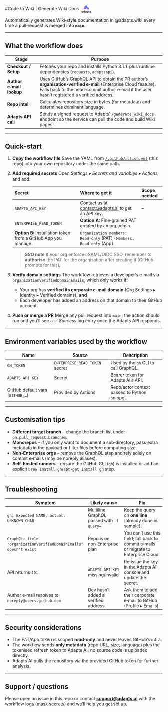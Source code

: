 #Code to Wiki | Generate Wiki Docs 
<img src="SVG-Black-Text.svg"
                   alt="Adapts logo"
                   width="40"
                   style="vertical-align:middle;">

Automatically generates Wiki‑style documentation in @adapts.wiki every time a pull‑request is merged into **`main`**.

---

## What the workflow does

| Stage                    | Purpose                                                                                                                                                                                                        |
| ------------------------ | -------------------------------------------------------------------------------------------------------------------------------------------------------------------------------------------------------------- |
| **Checkout / Setup**     | Fetches your repo and installs Python 3.11 plus runtime dependencies (`requests`, `adaptsapi`).                                                                                                                |
| **Author e‑mail lookup** | Uses GitHub’s GraphQL API to obtain the PR author’s **organisation‑verified e‑mail** (Enterprise Cloud feature). Falls back to the head‑commit author e‑mail if the user hasn’t registered a verified address. |
| **Repo intel**           | Calculates repository size in bytes (for metadata) and determines dominant language.                                                                                                                           |
| **Adapts API call**      | Sends a signed request to Adapts’ `/generate_wiki_docs` endpoint so the service can pull the code and build Wiki pages.                                                                                    |

---

## Quick‑start

1. **Copy the workflow file**
   Save the YAML from [`/.github/action.yml`](./action.yml) (this repo) into your own repository under the same path.

2. **Add required secrets**
   Open *Settings ▸ Secrets and variables ▸ Actions* and add:

   | Secret                                                         | Where to get it                                                      | Scope needed |
   | -------------------------------------------------------------- | -------------------------------------------------------------------- | ------------ |
   | `ADAPTS_API_KEY`                                               | Contact us at contact@adapts.ai to get an API key.                              | –            |
   | `ENTERPRISE_READ_TOKEN`                                        | **Option A:** Fine‑grained PAT created by an org admin.              |              |
   | **Option B:** Installation token from a GitHub App you manage. | `Organization members: Read‑only` (PAT) · `Members: Read‑only` (App) |              |

   > **SSO note**
   > If your org enforces SAML/OIDC SSO, remember to **authorise** the PAT for the organisation after creating it (GitHub prompts for this).

3. **Verify domain settings**
   The workflow retrieves a developer’s e‑mail via `organizationVerifiedDomainEmails`, which only works if:

   * Your org has **verified its corporate e‑mail domain** (Org Settings ▸ Identity ▸ Verified domains), **and**
   * Each developer has added an address on that domain to their GitHub account.

4. **Push or merge a PR**
   Merge any pull request into `main`; the action should run and you’ll see a *✅ Success* log entry once the Adapts API responds.

---

## Environment variables used by the workflow

| Name                             | Source                         | Description                                  |
| -------------------------------- | ------------------------------ | -------------------------------------------- |
| `GH_TOKEN`                       | `ENTERPRISE_READ_TOKEN` secret | Used by the `gh` CLI to call GraphQL.        |
| `ADAPTS_API_KEY`                 | Secret                         | Bearer token for Adapts AI’s API.            |
| GitHub default vars (`GITHUB_…`) | Provided by Actions            | Repo/actor context passed to Python snippet. |

---

## Customisation tips

* **Different target branch** – change the branch list under `on.pull_request.branches`.
* **Monorepos** – if you only want to document a sub‑directory, pass extra metadata in the payload or filter files before computing size.
* **Non‑Enterprise orgs** – remove the GraphQL step and rely solely on commit e‑mails (may be noreply aliases).
* **Self‑hosted runners** – ensure the GitHub CLI (`gh`) is installed or add an explicit `brew install gh`/`apt‑get install gh` step.

---

## Troubleshooting

| Symptom                                                           | Likely cause                              | Fix                                                                                   |
| ----------------------------------------------------------------- | ----------------------------------------- | ------------------------------------------------------------------------------------- |
| `gh: Expected NAME, actual: UNKNOWN_CHAR`                         | Multiline GraphQL passed with `-f query=` | Keep the query on **one line** (already done in sample).                              |
| `GraphQL: field "organizationVerifiedDomainEmails" doesn't exist` | Repo is on non‑Enterprise plan            | You can’t use this field; fall back to commit e‑mails or migrate to Enterprise Cloud. |
| API returns `401`                                                 | `ADAPTS_API_KEY` missing/invalid          | Re‑issue the key in the Adapts AI console and update the secret.                      |
| Author e‑mail resolves to `noreply@users.github.com`              | Dev hasn’t added a verified address       | Ask them to add their corporate e‑mail to GitHub (Profile ▸ Emails).                  |

---

## Security considerations

* The PAT/App token is scoped **read‑only** and never leaves GitHub’s infra.
* The workflow sends **only metadata** (repo URL, size, language) plus the tokenised refresh token to Adapts AI; no source code is uploaded directly.
* Adapts AI pulls the repository via the provided GitHub token for further analysis.

---

## Support / questions

Please open an issue in this repo or contact **[support@adapts.ai](mailto:support@adapts.ai)** with the workflow logs (mask secrets) and we’ll help you get set up.
